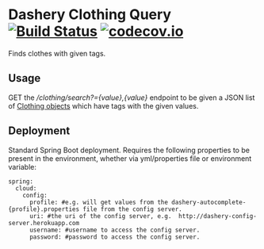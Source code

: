 # Dashery Clothing Query [![Build Status](https://travis-ci.org/Cowbacca/dashery-clothing-query.svg?branch=master)](https://travis-ci.org/Cowbacca/dashery-clothing-query) [![codecov.io](https://codecov.io/github/Cowbacca/dashery-clothing-query/coverage.svg?branch=master)](https://codecov.io/github/Cowbacca/dashery-clothing-query?branch=master)

Finds clothes with given tags.

## Usage
GET the */clothing/search?={value},{value}* endpoint to be given a JSON list of [Clothing objects](https://github.com/Cowbacca/dashery-clothing-query/blob/master/src/main/java/uk/co/dashery/data/Clothing.java) which have tags with the given values.

## Deployment

Standard Spring Boot deployment.  Requires the following properties to be present in the environment, whether via yml/properties file or environment variable:

```
spring:
  cloud:
    config:
      profile: #e.g. will get values from the dashery-autocomplete-{profile}.properties file from the config server.
      uri: #the uri of the config server, e.g.  http://dashery-config-server.herokuapp.com 
      username: #username to access the config server.
      password: #password to access the config server.
```
